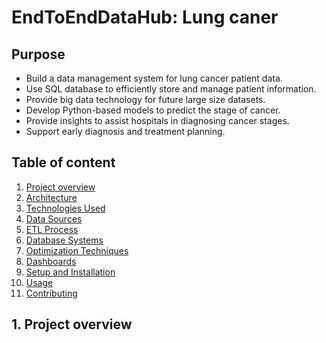 # EndToEndDataHub: Lung caner
## Purpose
- Build a data management system for lung cancer patient data.
- Use SQL database to efficiently store and manage patient information.
- Provide big data technology for future large size datasets.
- Develop Python-based models to predict the stage of cancer.
- Provide insights to assist hospitals in diagnosing cancer stages.
- Support early diagnosis and treatment planning.
## Table of content
1. [Project overview](#Project_overview)
2. [Architecture](#Architecture)
3. [Technologies Used](#Technologies_Used)
4. [Data Sources](#Data_Sources)
5. [ETL Process](#ETL_Process)
6. [Database Systems](#Database_Systems)
7. [Optimization Techniques](#Optimization_Techniques)
8. [Dashboards](#Dashboards)
9. [Setup and Installation](#Setup_and_Installation)
10. [Usage](#Usage)
11. [Contributing](#Contributing)
## 1. Project overview



  

